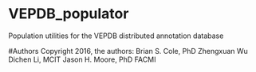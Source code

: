 # VEPDB_populator
Population utilities for the VEPDB distributed annotation database

#Authors
Copyright 2016, the authors:
Brian S. Cole, PhD
Zhengxuan Wu
Dichen Li, MCIT
Jason H. Moore, PhD FACMI
